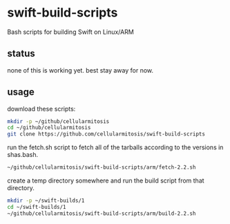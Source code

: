 # swift-build-scripts
Bash scripts for building Swift on Linux/ARM

## status

none of this is working yet.  best stay away for now.

## usage

download these scripts:

```bash
mkdir -p ~/github/cellularmitosis
cd ~/github/cellularmitosis
git clone https://github.com/cellularmitosis/swift-build-scripts
```

run the fetch.sh script to fetch all of the tarballs according to the versions in shas.bash.

```bash
~/github/cellularmitosis/swift-build-scripts/arm/fetch-2.2.sh
```

create a temp directory somewhere and run the build script from that directory.

```bash
mkdir -p ~/swift-builds/1
cd ~/swift-builds/1
~/github/cellularmitosis/swift-build-scripts/arm/build-2.2.sh
```

